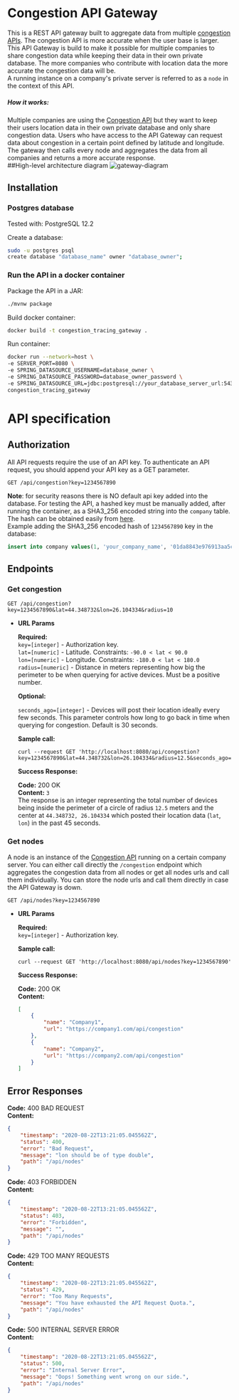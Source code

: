 # Congestion API Gateway
This is a REST API gateway built to aggregate data from multiple [congestion APIs](https://github.com/HiReach-Project/congestion-tracing-standalone).
The congestion API is more accurate when the user base is larger.
This API Gateway is build to make it possible for multiple companies to share congestion data while keeping their data in their own private database.
The more companies who contribute with location data the more accurate the congestion data will be.  
A running instance on a company's private server is referred to as a `node` in the context of this API.
##### How it works:
Multiple companies are using the [Congestion API](https://github.com/HiReach-Project/congestion-tracing-standalone)
but they want to keep their users location data in their own private database and only share congestion data.
Users who have access to the API Gateway can request data about congestion in a certain point defined by latitude and longitude.
The gateway then calls every node and aggregates the data from all companies and returns a more accurate response.  
##High-level architecture diagram
![gateway-diagram](https://user-images.githubusercontent.com/34125719/91662544-d6ca0780-eaeb-11ea-9172-f19055a2410d.png)
## Installation
### Postgres database
Tested with: PostgreSQL 12.2

Create a database:
```bash
sudo -u postgres psql
create database "database_name" owner "database_owner";
```
### Run the API in a docker container
Package the API in a JAR:
```bash
./mvnw package
```
Build docker container:
```bash
docker build -t congestion_tracing_gateway .
```
Run container:
```bash
docker run --network=host \
-e SERVER_PORT=8080 \
-e SPRING_DATASOURCE_USERNAME=database_owner \
-e SPRING_DATASOURCE_PASSWORD=database_owner_password \
-e SPRING_DATASOURCE_URL=jdbc:postgresql://your_database_server_url:5432/database_name \
congestion_tracing_gateway
```
# API specification
## Authorization
All API requests require the use of an API key.
To authenticate an API request, you should append your API key as a GET parameter.
```http
GET /api/congestion?key=1234567890
```
**Note**: for security reasons there is NO default api key added into the database. For testing the API, a hashed key must be manually added,
 after running the container, as a SHA3_256 encoded string into the `company` table.  
 The hash can be obtained easily from [here](https://md5calc.com/hash/sha3-256/1234567890).  
 Example adding the SHA3_256 encoded hash of `1234567890` key in the database:
```sql
insert into company values(1, 'your_company_name', '01da8843e976913aa5c15a62d45f1c9267391dcbd0a76ad411919043f374a163');
```
## Endpoints
### Get congestion
```http
GET /api/congestion?key=1234567890&lat=44.348732&lon=26.104334&radius=10
```
*  **URL Params**

   **Required:**   
   `key=[integer]` - Authorization key.  
   `lat=[numeric]` - Latitude. Constraints: `-90.0 < lat < 90.0`  
   `lon=[numeric]` - Longitude. Constraints: `-180.0 < lat < 180.0`  
   `radius=[numeric]` - Distance in meters representing how big the perimeter to be when querying for active devices. Must be a positive number. 
   
    **Optional:**  
    
   `seconds_ago=[integer]` - Devices will post their location ideally every few seconds. This parameter controls how long to go back in time when querying for congestion. Default is 30 seconds.

    **Sample call:**
    ```shell script
    curl --request GET 'http://localhost:8080/api/congestion?key=1234567890&lat=44.348732&lon=26.104334&radius=12.5&seconds_ago=45'
    ```
   **Success Response:**
        
    **Code:** 200 OK  
    **Content:** `3`  
    The response is an integer representing the total number of devices being inside the perimeter of a circle
    of radius `12.5` meters and the center at `44.348732, 26.104334` which posted their location data (`lat`, `lon`) in the past 45 seconds.

   
### Get nodes
A node is an instance of the [Congestion API](https://github.com/HiReach-Project/congestion-tracing-standalone)
running on a certain company server. You can either call directly the `/congestion` endpoint which aggregates the congestion data from all nodes
or get all nodes urls and call them individually. You can store the node urls and call them directly in case the API Gateway is down.
```http
GET /api/nodes?key=1234567890
```
*  **URL Params**

   **Required:**   
   `key=[integer]` - Authorization key.  
   
    **Sample call:**
    ```shell script
    curl --request GET 'http://localhost:8080/api/nodes?key=1234567890'
    ```
   **Success Response:**
        
    **Code:** 200 OK  
    **Content:**   
    ```json
    [
        {
            "name": "Company1",
            "url": "https://company1.com/api/congestion"
        },
        {
            "name": "Company2",
            "url": "https://company2.com/api/congestion"
        }
    ]
    ```
## Error Responses 
**Code:** 400 BAD REQUEST  
**Content:**   
```json
{
    "timestamp": "2020-08-22T13:21:05.045562Z",
    "status": 400,
    "error": "Bad Request",
    "message": "lon should be of type double",
    "path": "/api/nodes"
}
``` 
**Code:** 403 FORBIDDEN  
**Content:**   
```json
{
    "timestamp": "2020-08-22T13:21:05.045562Z",
    "status": 403,
    "error": "Forbidden",
    "message": "",
    "path": "/api/nodes"
}
```
**Code:** 429 TOO MANY REQUESTS  
**Content:**   
```json
{
    "timestamp": "2020-08-22T13:21:05.045562Z",
    "status": 429,
    "error": "Too Many Requests",
    "message": "You have exhausted the API Request Quota.",
    "path": "/api/nodes"
}
```
**Code:** 500 INTERNAL SERVER ERROR  
**Content:**   
```json
{
    "timestamp": "2020-08-22T13:21:05.045562Z",
    "status": 500,
    "error": "Internal Server Error",
    "message": "Oops! Something went wrong on our side.",
    "path": "/api/nodes"
}
```